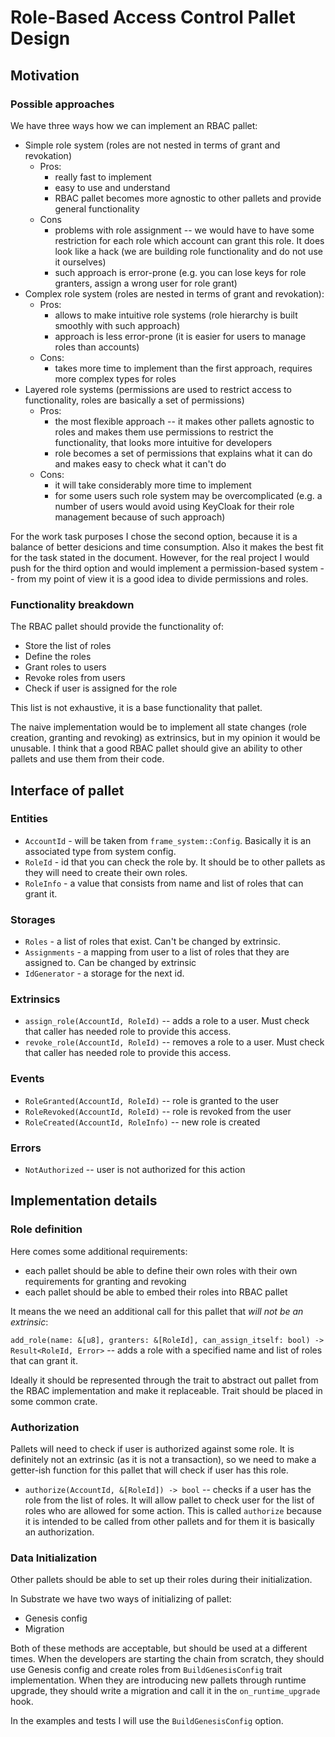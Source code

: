 # Role-Based Access Control Pallet Design

## Motivation

### Possible approaches

We have three ways how we can implement an RBAC pallet:

* Simple role system (roles are not nested in terms of grant and revokation)
    * Pros:
        * really fast to implement
        * easy to use and understand
        * RBAC pallet becomes more agnostic to other pallets and provide general functionality
    * Cons
        * problems with role assignment -- we would have to have some restriction for each role which account can grant this role. It does look like a hack (we are building role functionality and do not use it ourselves)
        * such approach is error-prone (e.g. you can lose keys for role granters, assign a wrong user for role grant)
* Complex role system (roles are nested in terms of grant and revokation):
    * Pros:
        * allows to make intuitive role systems (role hierarchy is built smoothly with such approach)
        * approach is less error-prone (it is easier for users to manage roles than accounts)
    * Cons:
        * takes more time to implement than the first approach, requires more complex types for roles
* Layered role systems (permissions are used to restrict access to functionality, roles are basically a set of permissions)
    * Pros:
        * the most flexible approach -- it makes other pallets agnostic to roles and makes them use permissions to restrict the functionality, that looks more intuitive for developers
        * role becomes a set of permissions that explains what it can do and makes easy to check what it can't do
    * Cons:
        * it will take considerably more time to implement
        * for some users such role system may be overcomplicated (e.g. a number of users would avoid using KeyCloak for their role management because of such approach)

For the work task purposes I chose the second option, because it is a balance of better desicions and time consumption. Also it makes the best fit for the task stated in the document. However, for the real project I would push for the third option and would implement a permission-based system -- from my point of view it is a good idea to divide permissions and roles.

### Functionality breakdown

The RBAC pallet should provide the functionality of:

* Store the list of roles
* Define the roles
* Grant roles to users
* Revoke roles from users
* Check if user is assigned for the role

This list is not exhaustive, it is a base functionality that pallet.

The naive implementation would be to implement all state changes (role creation, granting and revoking) as extrinsics, but in my opinion it would be unusable. I think that a good RBAC pallet should give an ability to other pallets and use them from their code.

## Interface of pallet

### Entities

* `AccountId` - will be taken from `frame_system::Config`. Basically it is an associated type from system config.
* `RoleId` - id that you can check the role by. It should be to other pallets as they will need to create their own roles.
* `RoleInfo` - a value that consists from name and list of roles that can grant it. 

### Storages

* `Roles` - a list of roles that exist. Can't be changed by extrinsic.
* `Assignments` - a mapping from user to a list of roles that they are assigned to. Can be changed by extrinsic
* `IdGenerator` - a storage for the next id.

### Extrinsics

* `assign_role(AccountId, RoleId)` -- adds a role to a user. Must check that caller has needed role to provide this access.
* `revoke_role(AccountId, RoleId)` -- removes a role to a user. Must check that caller has needed role to provide this access.

### Events

* `RoleGranted(AccountId, RoleId)` -- role is granted to the user
* `RoleRevoked(AccountId, RoleId)` -- role is revoked from the user
* `RoleCreated(AccountId, RoleInfo)` -- new role is created

### Errors

* `NotAuthorized` -- user is not authorized for this action

## Implementation details

### Role definition

Here comes some additional requirements:

* each pallet should be able to define their own roles with their own requirements for granting and revoking
* each pallet should be able to embed their roles into RBAC pallet

It means the we need an additional call for this pallet that *will not be an extrinsic*:

`add_role(name: &[u8], granters: &[RoleId], can_assign_itself: bool) -> Result<RoleId, Error>` -- adds a role with a specified name and list of roles that can grant it.

Ideally it should be represented through the trait to abstract out pallet from the RBAC implementation and make it replaceable. Trait should be placed in some common crate. 

### Authorization

Pallets will need to check if user is authorized against some role. It is definitely not an extrinsic (as it is not a transaction), so we need to make a getter-ish function for this pallet that will check if user has this role.

* `authorize(AccountId, &[RoleId]) -> bool` -- checks if a user has the role from the list of roles. It will allow pallet to check user for the list of roles who are allowed for some action. This is called `authorize` because it is intended to be called from other pallets and for them it is basically an authorization.


### Data Initialization

Other pallets should be able to set up their roles during their initialization.

In Substrate we have two ways of initializing of pallet:

* Genesis config
* Migration

Both of these methods are acceptable, but should be used at a different times. When the developers are starting the chain from scratch, they should use Genesis config and create roles from `BuildGenesisConfig` trait implementation.
When they are introducing new pallets through runtime upgrade, they should write a migration and call it in the `on_runtime_upgrade` hook.

In the examples and tests I will use the `BuildGenesisConfig` option.